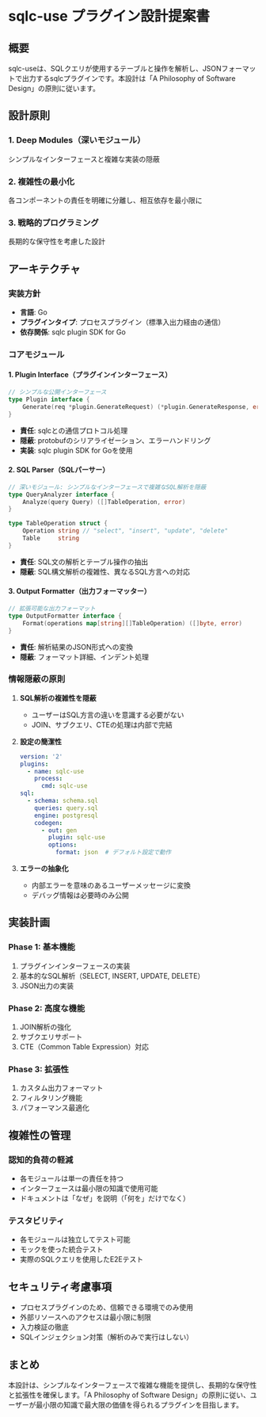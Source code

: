 # sqlc-use プラグイン設計提案書

## 概要
sqlc-useは、SQLクエリが使用するテーブルと操作を解析し、JSONフォーマットで出力するsqlcプラグインです。本設計は「A Philosophy of Software Design」の原則に従います。

## 設計原則

### 1. Deep Modules（深いモジュール）
シンプルなインターフェースと複雑な実装の隠蔽

### 2. 複雑性の最小化
各コンポーネントの責任を明確に分離し、相互依存を最小限に

### 3. 戦略的プログラミング
長期的な保守性を考慮した設計

## アーキテクチャ

### 実装方針
- **言語**: Go
- **プラグインタイプ**: プロセスプラグイン（標準入出力経由の通信）
- **依存関係**: sqlc plugin SDK for Go

### コアモジュール

#### 1. Plugin Interface（プラグインインターフェース）
```go
// シンプルな公開インターフェース
type Plugin interface {
    Generate(req *plugin.GenerateRequest) (*plugin.GenerateResponse, error)
}
```
- **責任**: sqlcとの通信プロトコル処理
- **隠蔽**: protobufのシリアライゼーション、エラーハンドリング
- **実装**: sqlc plugin SDK for Goを使用

#### 2. SQL Parser（SQLパーサー）
```go
// 深いモジュール: シンプルなインターフェースで複雑なSQL解析を隠蔽
type QueryAnalyzer interface {
    Analyze(query Query) ([]TableOperation, error)
}

type TableOperation struct {
    Operation string // "select", "insert", "update", "delete"
    Table     string
}
```
- **責任**: SQL文の解析とテーブル操作の抽出
- **隠蔽**: SQL構文解析の複雑性、異なるSQL方言への対応

#### 3. Output Formatter（出力フォーマッター）
```go
// 拡張可能な出力フォーマット
type OutputFormatter interface {
    Format(operations map[string][]TableOperation) ([]byte, error)
}
```
- **責任**: 解析結果のJSON形式への変換
- **隠蔽**: フォーマット詳細、インデント処理

### 情報隠蔽の原則

1. **SQL解析の複雑性を隠蔽**
   - ユーザーはSQL方言の違いを意識する必要がない
   - JOIN、サブクエリ、CTEの処理は内部で完結

2. **設定の簡潔性**
   ```yaml
   version: '2'
   plugins:
     - name: sqlc-use
       process:
         cmd: sqlc-use
   sql:
     - schema: schema.sql
       queries: query.sql
       engine: postgresql
       codegen:
         - out: gen
           plugin: sqlc-use
           options:
             format: json  # デフォルト設定で動作
   ```

3. **エラーの抽象化**
   - 内部エラーを意味のあるユーザーメッセージに変換
   - デバッグ情報は必要時のみ公開

## 実装計画

### Phase 1: 基本機能
1. プラグインインターフェースの実装
2. 基本的なSQL解析（SELECT, INSERT, UPDATE, DELETE）
3. JSON出力の実装

### Phase 2: 高度な機能
1. JOIN解析の強化
2. サブクエリサポート
3. CTE（Common Table Expression）対応

### Phase 3: 拡張性
1. カスタム出力フォーマット
2. フィルタリング機能
3. パフォーマンス最適化

## 複雑性の管理

### 認知的負荷の軽減
- 各モジュールは単一の責任を持つ
- インターフェースは最小限の知識で使用可能
- ドキュメントは「なぜ」を説明（「何を」だけでなく）

### テスタビリティ
- 各モジュールは独立してテスト可能
- モックを使った統合テスト
- 実際のSQLクエリを使用したE2Eテスト

## セキュリティ考慮事項
- プロセスプラグインのため、信頼できる環境でのみ使用
- 外部リソースへのアクセスは最小限に制限
- 入力検証の徹底
- SQLインジェクション対策（解析のみで実行はしない）

## まとめ
本設計は、シンプルなインターフェースで複雑な機能を提供し、長期的な保守性と拡張性を確保します。「A Philosophy of Software Design」の原則に従い、ユーザーが最小限の知識で最大限の価値を得られるプラグインを目指します。